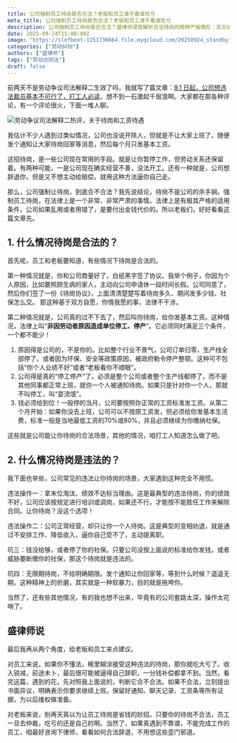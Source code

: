 ```yaml
---
title: 公司强制员工待岗是否合法？老板和员工谁不看谁吃亏
meta_title: 公司强制员工待岗是否合法？老板和员工谁不看谁吃亏
description: 公司强制员工待岗是否合法？盛律师深度解析合法待岗的两种严格情形：双方协商一致与企业停工停产（且需足额支付工资和生活费）。文章揭示了“末位淘汰”、“变相劝退”等常见违法待岗的陷阱，为员工提供维权指南，教你如何收集证据、索要工资和经济补偿金。同时也为老板敲响警钟，指出违法待岗将面临劳动仲-裁和更高赔偿的法律风险。老板与员工必读，避免因不懂法而吃大亏。
date: 2025-09-24T15:00:00Z
image: "https://slefboot-1251736664.file.myqcloud.com/20250924_standby_legal.webp"
categories: ["劳动纠纷"]
authors: ["盛律师"]
tags: ["劳动合同法"]
draft: false
---
```


前两天不是劳动争议司法解释二生效了吗，我就写了篇文章：[9.1 日起，公司想违法裁员基本不可行了，打工人必读](https://shenglvshi.cn/difficulty_of_layoffs)，想不到一石激起千层浪啊。大家都在那各种评论，有一个评论很火，下面一堆人聊。

<img src="https://slefboot-1251736664.file.myqcloud.com/20250924_standby_legal_comment.webp" alt="劳动争议司法解释二热评，关于待岗和工资待遇" style="max-height: 500px; align: center;" />

我估计不少人遇到过类似情况，公司也没说开除人，但就是不让大家上班了。随便发个通知让大家待岗回家等消息，然后每个月只发基本工资。

这招待岗，是一些公司现在常用的手段。就是让你暂停工作，但劳动关系还保留着。有两种可能，一是公司现在确实经营不善，没法开工。还有一种就是，公司想辞退你，但是又不想主动给赔偿，就用这种方法逼你自己走。

那么，公司强制让待岗，到底合不合法？我先说结论，待岗不是公司的杀手锏。强制员工待岗，在法律上是一个非常、非常严肃的事情。法律上是有极其严格的适用条件，公司如果乱用或者用错了，是要付出金钱代价的。所以老板们，好好看看这篇文章先。

## 1. 什么情况待岗是合法的？

首先呢，员工和老板要知道，有些情况下待岗是合法的。

第一种情况就是，你和公司商量好了，白纸黑字签了协议。我举个例子，你因为个人原因，比如要照顾生病的家人，主动向公司申请休一段时间长假。公司同意了，然后你们签了一份《待岗协议》，上面清清楚楚写着待岗多久、期间发多少钱、社保怎么交。 那这种基于双方自愿，你情我愿的事，法律不干涉。

第二种情况就是，公司真的过不下去了，然后叫你待岗，给你发基本工资。这种情况，法律上叫“**非因劳动者原因造成单位停工、停产**”。它必须同时满足三个条件，一个都不能少！

1. 原因得是公司的，不是你的。比如整个行业不景气，公司订单归零，生产线全部停了。或者因为环保、安全等政策原因，被政府勒令停产整顿。这种可不包括“你个人业绩不好”或者“老板看你不顺眼”。
2. 公司得是真的“停工停产”了。必须是整个公司或者整个生产线都停了，而不是其他同事都正常上班，就你一个人被通知待岗。如果只是针对你一个人，那就不叫停工，叫“耍流氓”。
3. 钱必须给到位！一般停的当月，公司要按照你正常的工资标准发工资。从第二个月开始：如果你没去上班，公司可以不按原工资发，但必须给你发基本生活费，标准一般是当地最低工资的70%或80%，并且必须继续为你缴纳社保。

这些就是公司能让你待岗的合法场景，其他的情况，咱打工人知道怎么做了吧。

## 2. 什么情况待岗是违法的？

我下面也举些，公司常见的违法让你待岗的场景，大家遇到这种完全不用慌。

违法操作一：拿末位淘汰、绩效不达标当理由。这是最典型的违法待岗，你的绩效不好，公司应该按规定进行培训或调岗，如果还不行，才能按不能胜任工作来解除合同。让你待岗？没这个选项！

违法操作二：公司正常经营，却只让你一个人待岗。这是典型的变相劝退，就是通过不安排工作、降低收入，逼你自己受不了，主动提离职。

坑三：钱没给够，或者停了你的社保。只要公司没按上面说的标准给你发钱，或者威胁要断缴你的社保，那这个待岗就是违法的。

坑四：无限期待岗，不给明确期限。发个通知让你回家等，等到什么时候？遥遥无期。这种精神上的折磨，其实就是一种软暴力，目的就是拖垮你。

当然了，还有些其他情况，有的我也想不出来，毕竟有的公司套路太深，操作太花哨了。

## 盛律师说

最后我再从两个角度，给老板和员工来点建议。

对员工来说，如果你不懂法，稀里糊涂接受这种违法的待岗，那你就吃大亏了。收入锐减，前途未卜，最后很可能被逼得自己辞职，一分钱补偿都拿不到。当然，看完这篇，遇到的花，先对照我上面说的，判断它合不合法。如果不合法，立刻提出书面异议，明确表示你要求继续上班。保留好通知、聊天记录、工资条等所有证据，为以后维权做准备。

对老板来说，别再天真以为让员工待岗是省钱的妙招。只要你的待岗不合法，员工一旦去仲裁，吃亏的还是自己的啊。当然了，如果真遇到不靠谱，不能完成工作的员工，咱最好咨询下律师，看看如何合法辞退，不用想这些歪门邪道。